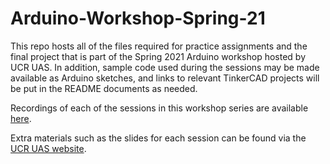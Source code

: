 # Arduino-Workshop-Spring-21
This repo hosts all of the files required for practice assignments and the final project that is part of the Spring 2021 Arduino workshop hosted by UCR UAS. In addition, sample code used during the sessions may be made available as Arduino sketches, and links to relevant TinkerCAD projects will be put in the README documents as needed.

Recordings of each of the sessions in this workshop series are available [here](https://www.youtube.com/playlist?list=PLfmzHX29KVv_cbdHYJD3cuvoo_Valq8us).

Extra materials such as the slides for each session can be found via the [UCR UAS website](https://ucr-uas.weebly.com/workshops.html).
